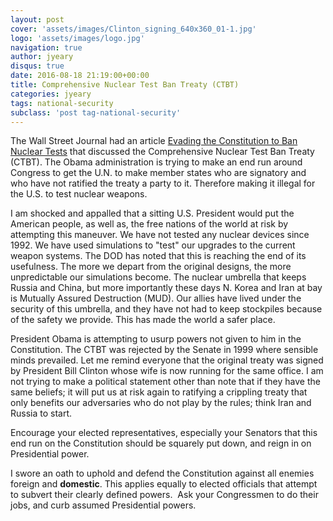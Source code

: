 ```yaml
---
layout: post
cover: 'assets/images/Clinton_signing_640x360_01-1.jpg'
logo: 'assets/images/logo.jpg'
navigation: true
author: jyeary
disqus: true
date: 2016-08-18 21:19:00+00:00
title: Comprehensive Nuclear Test Ban Treaty (CTBT)
categories: jyeary
tags: national-security
subclass: 'post tag-national-security'
---
```

The Wall Street Journal had an article [Evading the Constitution to Ban Nuclear Tests](http://www.wsj.com/articles/evading-the-constitution-to-ban-nuclear-tests-1471303498) that discussed the Comprehensive Nuclear Test Ban Treaty (CTBT). The Obama administration is trying to make an end run around Congress to get the U.N. to make member states who are signatory and who have not ratified the treaty a party to it. Therefore making it illegal for the U.S. to test nuclear weapons.

I am shocked and appalled that a sitting U.S. President would put the American people, as well as, the free nations of the world at risk by attempting this maneuver. We have not tested any nuclear devices since 1992. We have used simulations to "test" our upgrades to the current weapon systems. The DOD has noted that this is reaching the end of its usefulness. The more we depart from the original designs, the more unpredictable our simulations become. The nuclear umbrella that keeps Russia and China, but more importantly these days N. Korea and Iran at bay is Mutually Assured Destruction (MUD). Our allies have lived under the security of this umbrella, and they have not had to keep stockpiles because of the safety we provide. This has made the world a safer place.

President Obama is attempting to usurp powers not given to him in the Constitution. The CTBT was rejected by the Senate in 1999 where sensible minds prevailed. Let me remind everyone that the original treaty was signed by President Bill Clinton whose wife is now running for the same office. I am not trying to make a political statement other than note that if they have the same beliefs; it will put us at risk again to ratifying a crippling treaty that only benefits our adversaries who do not play by the rules; think Iran and Russia to start.

Encourage your elected representatives, especially your Senators that this end run on the Constitution should be squarely put down, and reign in on Presidential power.

I swore an oath to uphold and defend the Constitution against all enemies foreign and **domestic**. This applies equally to elected officials that attempt to subvert their clearly defined powers.  Ask your Congressmen to do their jobs, and curb assumed Presidential powers.